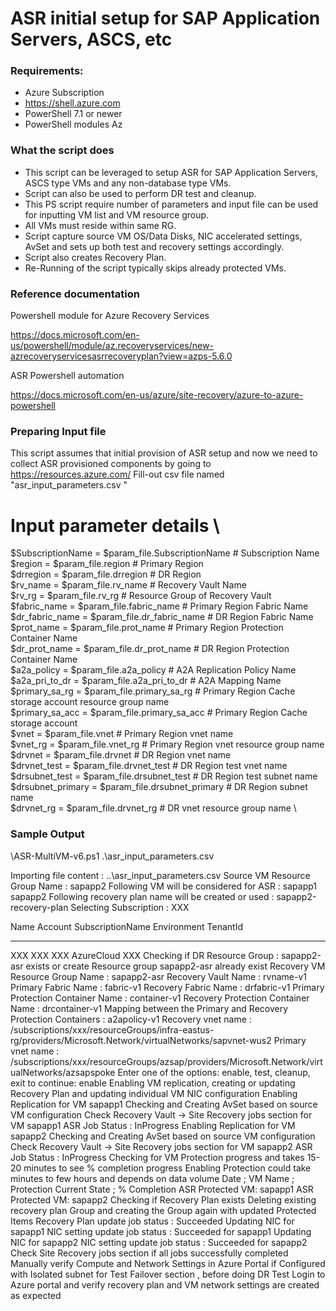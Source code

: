# ASR initial setup for SAP Application Servers, ASCS, etc

### Requirements:

* Azure Subscription
* https://shell.azure.com
* PowerShell 7.1 or newer
* PowerShell modules Az

### What the script does

* This script can be leveraged to setup ASR for SAP Application Servers, ASCS type VMs and any non-database type VMs.
* Script can also be used to perform DR test and cleanup.
* This PS script require number of parameters and input file can be used for inputting VM list and VM resource group. 
* All VMs must reside within same RG.
* Script capture source VM OS/Data Disks, NIC accelerated settings, AvSet and sets up both test and recovery settings accordingly.
* Script also creates Recovery Plan.
* Re-Running of the script typically skips already protected VMs.


### Reference documentation 

Powershell module for Azure Recovery Services

https://docs.microsoft.com/en-us/powershell/module/az.recoveryservices/new-azrecoveryservicesasrrecoveryplan?view=azps-5.6.0

ASR Powershell automation 

https://docs.microsoft.com/en-us/azure/site-recovery/azure-to-azure-powershell


### Preparing Input file

This script assumes that initial provision of ASR setup and now we need to collect ASR provisioned components by going to https://resources.azure.com/
Fill-out csv file named "asr_input_parameters.csv "

# Input parameter details \
$SubscriptionName = $param_file.SubscriptionName    # Subscription Name \
$region = $param_file.region                        # Primary Region  \
$drregion = $param_file.drregion                    # DR Region \
$rv_name = $param_file.rv_name                      # Recovery Vault Name \
$rv_rg = $param_file.rv_rg                          # Resource Group of Recovery Vault \
$fabric_name = $param_file.fabric_name              # Primary Region Fabric Name \
$dr_fabric_name = $param_file.dr_fabric_name        # DR Region Fabric Name \
$prot_name = $param_file.prot_name                  # Primary Region Protection Container Name \
$dr_prot_name = $param_file.dr_prot_name            # DR Region Protection Container Name \
$a2a_policy = $param_file.a2a_policy                # A2A Replication Policy Name \
$a2a_pri_to_dr = $param_file.a2a_pri_to_dr          # A2A Mapping Name \
$primary_sa_rg = $param_file.primary_sa_rg          # Primary Region Cache storage account resource group name \
$primary_sa_acc = $param_file.primary_sa_acc        # Primary Region Cache storage account \
$vnet = $param_file.vnet                            # Primary Region vnet name \
$vnet_rg = $param_file.vnet_rg                      # Primary Region vnet resource group name \
$drvnet = $param_file.drvnet                        # DR Region vnet name \
$drvnet_test = $param_file.drvnet_test              # DR Region test vnet name \
$drsubnet_test = $param_file.drsubnet_test          # DR Region test subnet name \
$drsubnet_primary = $param_file.drsubnet_primary    # DR Region subnet name \
$drvnet_rg = $param_file.drvnet_rg                  # DR vnet resource group name \


### Sample Output 

\ASR-MultiVM-v6.ps1 .\asr_input_parameters.csv   

Importing file content : ..\asr_input_parameters.csv
Source VM Resource Group Name : sapapp2
Following VM will be considered for ASR :
sapapp1
sapapp2
Following recovery plan name will be created or used : sapapp2-recovery-plan
Selecting Subscription : XXX

Name                                     Account                SubscriptionName      Environment           TenantId
----                                     -------                ----------------      -----------           --------
XXX                                       XXX                          XXX              AzureCloud            XXX 
Checking if DR Resource Group : sapapp2-asr exists or create
Resource group sapapp2-asr already exist
Recovery VM Resource Group Name : sapapp2-asr
Recovery Vault Name : rvname-v1
Primary Fabric Name : fabric-v1
Recovery Fabric Name : drfabric-v1
Primary Protection Container Name : container-v1
Recovery Protection Container Name : drcontainer-v1
Mapping between the Primary and Recovery Protection Containers : a2apolicy-v1
Recovery vnet name  : /subscriptions/xxx/resourceGroups/infra-eastus-rg/providers/Microsoft.Network/virtualNetworks/sapvnet-wus2
Primary vnet name  : /subscriptions/xxx/resourceGroups/azsap/providers/Microsoft.Network/virtualNetworks/azsapspoke
Enter one of the options:  enable, test, cleanup, exit to continue: enable
Enabling VM replication, creating or updating Recovery Plan and updating individual VM NIC configuration
Enabling Replication for VM sapapp1
Checking and Creating AvSet based on source VM configuration
Check Recovery Vault -> Site Recovery jobs section for VM sapapp1
ASR Job Status : InProgress
Enabling Replication for VM sapapp2
Checking and Creating AvSet based on source VM configuration
Check Recovery Vault -> Site Recovery jobs section for VM sapapp2
ASR Job Status : InProgress
Checking for VM Protection progress and takes 15-20 minutes to see % completion progress
Enabling Protection could take minutes to few hours and depends on data volume
Date                ; VM Name        ;  Protection Current State  ;   % Completion
ASR Protected VM:  sapapp1
ASR Protected VM:  sapapp2
Checking if Recovery Plan exists
Deleting existing recovery plan Group and creating the Group again with updated Protected Items
Recovery Plan update job status : Succeeded
Updating NIC for sapapp1
NIC setting update job status : Succeeded for sapapp1
Updating NIC for sapapp2
NIC setting update job status : Succeeded for sapapp2
Check Site Recovery jobs section if all jobs successfully completed
Manually verify Compute and Network Settings in Azure Portal if Configured with Isolated subnet for Test Failover section , before doing DR Test
Login to Azure portal and verify recovery plan and VM network settings are created as expected

```
